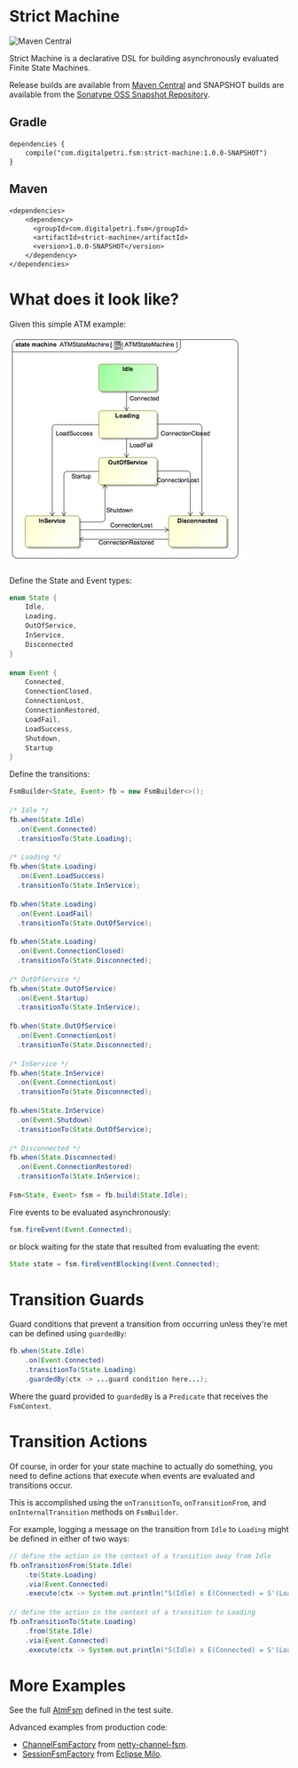 # Strict Machine
![Maven Central](https://img.shields.io/maven-central/v/com.digitalpetri.fsm/strict-machine)

Strict Machine is a declarative DSL for building asynchronously evaluated Finite State Machines.

Release builds are available from [Maven Central](https://repo.maven.apache.org/maven2/) and SNAPSHOT builds are available from the [Sonatype OSS Snapshot Repository](https://oss.sonatype.org/content/repositories/snapshots/).

## Gradle
```
dependencies {
    compile("com.digitalpetri.fsm:strict-machine:1.0.0-SNAPSHOT")
}
```

## Maven
```
<dependencies>
    <dependency>
      <groupId>com.digitalpetri.fsm</groupId>
      <artifactId>strict-machine</artifactId>
      <version>1.0.0-SNAPSHOT</version>
    </dependency>
</dependencies>
```


# What does it look like?

Given this simple ATM example:

![atmfsm.png](https://github.com/digitalpetri/strict-machine/blob/master/src/test/java/com/digitalpetri/strictmachine/dsl/atm/atmfsm.png)


Define the State and Event types:
```java
enum State {
    Idle,
    Loading,
    OutOfService,
    InService,
    Disconnected
}

enum Event {
    Connected,
    ConnectionClosed,
    ConnectionLost,
    ConnectionRestored,
    LoadFail,
    LoadSuccess,
    Shutdown,
    Startup
}
```

Define the transitions:
```java
FsmBuilder<State, Event> fb = new FsmBuilder<>();

/* Idle */
fb.when(State.Idle)
  .on(Event.Connected)
  .transitionTo(State.Loading);

/* Loading */
fb.when(State.Loading)
  .on(Event.LoadSuccess)
  .transitionTo(State.InService);

fb.when(State.Loading)
  .on(Event.LoadFail)
  .transitionTo(State.OutOfService);

fb.when(State.Loading)
  .on(Event.ConnectionClosed)
  .transitionTo(State.Disconnected);

/* OutOfService */
fb.when(State.OutOfService)
  .on(Event.Startup)
  .transitionTo(State.InService);

fb.when(State.OutOfService)
  .on(Event.ConnectionLost)
  .transitionTo(State.Disconnected);

/* InService */
fb.when(State.InService)
  .on(Event.ConnectionLost)
  .transitionTo(State.Disconnected);

fb.when(State.InService)
  .on(Event.Shutdown)
  .transitionTo(State.OutOfService);

/* Disconnected */
fb.when(State.Disconnected)
  .on(Event.ConnectionRestored)
  .transitionTo(State.InService);

Fsm<State, Event> fsm = fb.build(State.Idle);
```

Fire events to be evaluated asynchronously:
```java
fsm.fireEvent(Event.Connected);
```
or block waiting for the state that resulted from evaluating the event:
```java
State state = fsm.fireEventBlocking(Event.Connected); 
```


# Transition Guards
Guard conditions that prevent a transition from occurring unless they're met can be defined using `guardedBy`:

```java
fb.when(State.Idle)
    .on(Event.Connected)
    .transitionTo(State.Loading)
    .guardedBy(ctx -> ...guard condition here...);
```

Where the guard provided to `guardedBy` is a `Predicate` that receives the `FsmContext`.


# Transition Actions

Of course, in order for your state machine to actually *do* something, you need to define actions that execute when events are evaluated and transitions occur.

This is accomplished using the `onTransitionTo`, `onTransitionFrom`, and `onInternalTransition` methods on `FsmBuilder`. 

For example, logging a message on the transition from `Idle` to `Loading` might be defined in either of two ways:
```java
// define the action in the context of a transition away from Idle
fb.onTransitionFrom(State.Idle)
    .to(State.Loading)
    .via(Event.Connected)
    .execute(ctx -> System.out.println("S(Idle) x E(Connected) = S'(Loading)"));
        
// define the action in the context of a transition to Loading
fb.onTransitionTo(State.Loading)
    .from(State.Idle)
    .via(Event.Connected)
    .execute(ctx -> System.out.println("S(Idle) x E(Connected) = S'(Loading)"));
```


# More Examples

See the full [AtmFsm](https://github.com/kevinherron/strict-machine/blob/master/src/test/java/com/digitalpetri/strictmachine/dsl/atm/AtmFsm.java) defined in the test suite.

Advanced examples from production code:
- [ChannelFsmFactory](https://github.com/digitalpetri/netty-channel-fsm/blob/master/src/main/java/com/digitalpetri/netty/fsm/ChannelFsmFactory.java) from [netty-channel-fsm](https://github.com/digitalpetri/netty-channel-fsm).
- [SessionFsmFactory](https://github.com/eclipse/milo/blob/master/opc-ua-sdk/sdk-client/src/main/java/org/eclipse/milo/opcua/sdk/client/session/SessionFsmFactory.java) from [Eclipse Milo](https://github.com/eclipse/milo).
